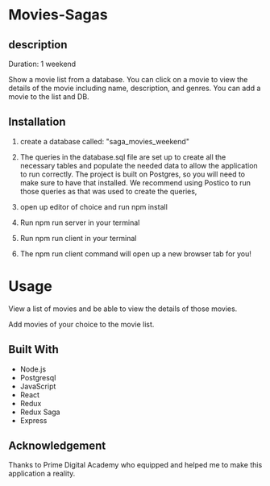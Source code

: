 # Movies-Sagas

## description

Duration: 1 weekend

Show a movie list from a database. You can click on a movie to view the details of the movie including name, description, and genres.
You can add a movie to the list and DB.

## Installation

1. create a database called: "saga_movies_weekend"

2. The queries in the database.sql file are set up to create all the necessary tables and populate the needed data to allow the application to run correctly. The project is built on Postgres, so you will need to make sure to have that installed. We recommend using Postico to run those queries as that was used to create the queries,

3. open up editor of choice and run npm install

4. Run npm run server in your terminal

5. Run npm run client in your terminal

6. The npm run client command will open up a new browser tab for you!

# Usage

View a list of movies and be able to view the details of those movies.

Add movies of your choice to the movie list.

## Built With
- Node.js
- Postgresql
- JavaScript
- React
- Redux
- Redux Saga
- Express

## Acknowledgement
Thanks to Prime Digital Academy who equipped and helped me to make this application a reality.